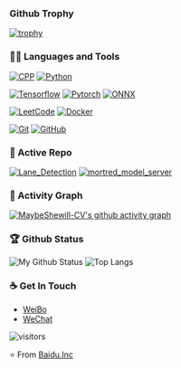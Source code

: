 ### Github Trophy
[![trophy](https://github-profile-trophy.vercel.app/?username=MaybeShewill-CV&theme=dracula)](https://github.com/ryo-ma/github-profile-trophy)

### 👨‍💻 Languages and Tools
[![CPP](https://img.shields.io/badge/C++-Solutions-blue.svg?style=flat&logo=c%2B%2Blink=https://github.com/MaybeShewill-CV)](https://github.com/MaybeShewill-CV) 
[![Python](https://img.shields.io/badge/-Python-black?style=flat&logo=python&link=https://github.com/MaybeShewill-CV)](https://github.com/MaybeShewill-CV) 

[![Tensorflow](https://img.shields.io/badge/-Tensorflow-gray?style=flat&logo=tensorflow&link=https://github.com/MaybeShewill-CV)](https://github.com/MaybeShewill-CV)
[![Pytorch](https://img.shields.io/badge/-Pytorch-gray?style=flat&logo=Pytorch&link=https://github.com/MaybeShewill-CV)](https://github.com/MaybeShewill-CV)
[![ONNX](https://img.shields.io/badge/-ONNX-gray?style=flat&logo=onnx&link=https://github.com/MaybeShewill-CV)](https://github.com/MaybeShewill-CV)

[![LeetCode](https://img.shields.io/badge/-LeetCode-02569B?style=flat&logo=leetCode&link=https://github.com/MaybeShewill-CV)](https://github.com/MaybeShewill-CV) 
[![Docker](https://img.shields.io/badge/-Docker-black?style=flat&logo=docker&link=https://github.com/MaybeShewill-CV)](https://github.com/MaybeShewill-CV) 

[![Git](https://img.shields.io/badge/-Git-black?style=flat&logo=git&link=https://github.com/MaybeShewill-CV)](https://github.com/MaybeShewill-CV) 
[![GitHub](https://img.shields.io/badge/-GitHub-181717?style=flat&logo=github&link=https://github.com/MaybeShewill-CV)](https://github.com/MaybeShewill-CV)

### 👀 Active Repo
[![Lane_Detection](https://github-readme-stats.vercel.app/api/pin/?username=MaybeShewill-CV&repo=lanenet-lane-detection&theme=dark)](https://github.com/MaybeShewill-CV/lanenet-lane-detection)
[![mortred_model_server](https://github-readme-stats.vercel.app/api/pin/?username=MaybeShewill-CV&repo=mortred_model_server&theme=dark)](https://github.com/MaybeShewill-CV/mortred_model_server)

### 👀 Activity Graph
[![MaybeShewill-CV's github activity graph](https://github-readme-activity-graph.cyclic.app/graph?username=MaybeShewill-CV&theme=react-dark)](https://github-readme-activity-graph.cyclic.app)

### 🏆 Github Status
![My Github Status](https://github-readme-stats.vercel.app/api?username=MaybeShewill-CV&show_icons=true&hide_border=true&theme=dark)
![Top Langs](https://github-readme-stats.vercel.app/api/top-langs/?username=MaybeShewill-CV&show_icons=true&hide_border=true&theme=dark&hide=CSS,JavaScript)

### ☕ Get In Touch
- [WeiBo](https://weibo.com/3073002595/profile?rightmod=1&wvr=6&mod=personinfo&is_all=1)
- [WeChat](https://github.com/MaybeShewill-CV/MaybeShewill-CV/blob/master/data/qr_resize.jpg)

![visitors](https://visitor-badge.glitch.me/badge?page_id=MaybeShewill-CV.visitor-badge)

⭐️ From [Baidu.Inc](https://github.com/MaybeShewill-CV)
